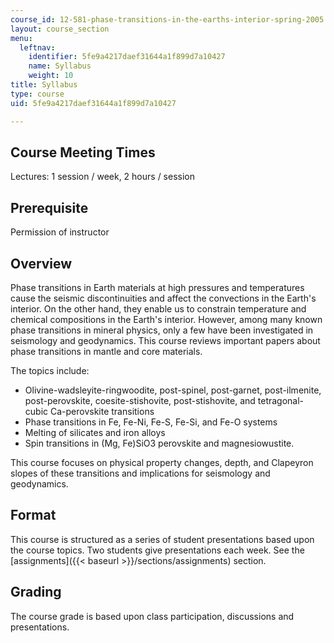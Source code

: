 ```yaml
---
course_id: 12-581-phase-transitions-in-the-earths-interior-spring-2005
layout: course_section
menu:
  leftnav:
    identifier: 5fe9a4217daef31644a1f899d7a10427
    name: Syllabus
    weight: 10
title: Syllabus
type: course
uid: 5fe9a4217daef31644a1f899d7a10427

---
```


Course Meeting Times
--------------------

Lectures: 1 session / week, 2 hours / session

Prerequisite
------------

Permission of instructor

Overview
--------

Phase transitions in Earth materials at high pressures and temperatures cause the seismic discontinuities and affect the convections in the Earth's interior. On the other hand, they enable us to constrain temperature and chemical compositions in the Earth's interior. However, among many known phase transitions in mineral physics, only a few have been investigated in seismology and geodynamics. This course reviews important papers about phase transitions in mantle and core materials.

The topics include:

*   Olivine-wadsleyite-ringwoodite, post-spinel, post-garnet, post-ilmenite, post-perovskite, coesite-stishovite, post-stishovite, and tetragonal-cubic Ca-perovskite transitions
*   Phase transitions in Fe, Fe-Ni, Fe-S, Fe-Si, and Fe-O systems
*   Melting of silicates and iron alloys
*   Spin transitions in (Mg, Fe)SiO3 perovskite and magnesiowustite.

This course focuses on physical property changes, depth, and Clapeyron slopes of these transitions and implications for seismology and geodynamics.

Format
------

This course is structured as a series of student presentations based upon the course topics. Two students give presentations each week. See the [assignments]({{< baseurl >}}/sections/assignments) section.

Grading
-------

The course grade is based upon class participation, discussions and presentations.